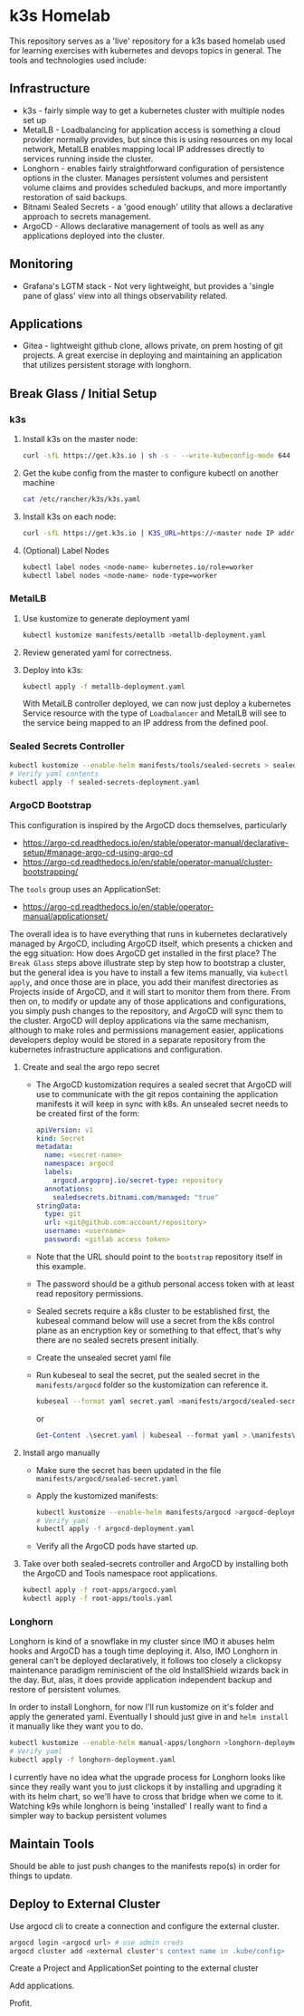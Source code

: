 # k3s Homelab

This repository serves as a 'live' repository for a k3s based homelab used for learning exercises with kubernetes
and devops topics in general. The tools and technologies used include:

## Infrastructure

- k3s - fairly simple way to get a kubernetes cluster with multiple nodes set up
- MetalLB - Loadbalancing for application access is something a cloud provider normally provides, but since this is using resources on my local network, MetalLB enables mapping local IP addresses directly to services running inside the cluster.
- Longhorn - enables fairly straightforward configuration of persistence options in the cluster. Manages persistent volumes and persistent volume claims and provides scheduled backups, and more importantly restoration of said backups.
- Bitnami Sealed Secrets - a 'good enough' utility that allows a declarative approach to secrets management.
- ArgoCD - Allows declarative management of tools as well as any applications deployed into the cluster.

## Monitoring

- Grafana's LGTM stack - Not very lightweight, but provides a 'single pane of glass' view into all things observability related.

## Applications

- Gitea - lightweight github clone, allows private, on prem hosting of git projects. A great exercise in deploying and maintaining an application that utilizes persistent storage with longhorn.

## Break Glass / Initial Setup

### k3s

1. Install k3s on the master node:

   ```sh
   curl -sfL https://get.k3s.io | sh -s - --write-kubeconfig-mode 644 --token <pw> --node-taint CriticalAddonsOnly=true:NoExecute --bind-address <public IP address> --disable=traefik --disable=servicelb
   ```

1. Get the kube config from the master to configure kubectl on another machine

   ```sh
   cat /etc/rancher/k3s/k3s.yaml
   ```

1. Install k3s on each node:

   ```sh
   curl -sfL https://get.k3s.io | K3S_URL=https://<master node IP address>:6443 K3S_TOKEN=<pw> sh -
   ```

1. (Optional) Label Nodes

   ```sh
   kubectl label nodes <node-name> kubernetes.io/role=worker
   kubectl label nodes <node-name> node-type=worker
   ```

### MetalLB

1. Use kustomize to generate deployment yaml

   ```sh
   kubectl kustomize manifests/metallb >metallb-deployment.yaml
   ```

1. Review generated yaml for correctness.
1. Deploy into k3s:

   ```sh
   kubectl apply -f metallb-deployment.yaml
   ```

   With MetalLB controller deployed, we can now just deploy a kubernetes Service resource with the type of `Loadbalancer` and MetalLB will see to the service being mapped to an IP address from the defined pool.

### Sealed Secrets Controller

```sh
kubectl kustomize --enable-helm manifests/tools/sealed-secrets > sealed-secrets-deployment.yaml
# Verify yaml contents
kubectl apply -f sealed-secrets-deployment.yaml
```

### ArgoCD Bootstrap

This configuration is inspired by the ArgoCD docs themselves, particularly

- <https://argo-cd.readthedocs.io/en/stable/operator-manual/declarative-setup/#manage-argo-cd-using-argo-cd>
- <https://argo-cd.readthedocs.io/en/stable/operator-manual/cluster-bootstrapping/>

The `tools` group uses an ApplicationSet:

- <https://argo-cd.readthedocs.io/en/stable/operator-manual/applicationset/>

The overall idea is to have everything that runs in kubernetes declaratively managed by ArgoCD, including ArgoCD itself, which presents a chicken and the egg situation: How does ArgoCD get installed in the first place? The `Break Glass` steps above illustrate step by step how to bootstrap a cluster, but the general idea is you have to install a few items manually, via `kubectl apply`, and once those are in place, you add their manifest directories as Projects inside of ArgoCD, and it will start to monitor them from there. From then on, to modify or update any of those applications and configurations, you simply push changes to the repository, and ArgoCD will sync them to the cluster. ArgoCD will deploy applications via the same mechanism, although to make roles and permissions management easier, applications developers deploy would be stored in a separate repository from the kubernetes infrastructure applications and configuration.

1. Create and seal the argo repo secret

   - The ArgoCD kustomization requires a sealed secret that ArgoCD will use to communicate with the git repos containing the application manifests it will keep in sync with k8s. An unsealed secret needs to be created first
     of the form:

     ```yaml
     apiVersion: v1
     kind: Secret
     metadata:
       name: <secret-name>
       namespace: argocd
       labels:
         argocd.argoproj.io/secret-type: repository
       annotations:
         sealedsecrets.bitnami.com/managed: "true"
     stringData:
       type: git
       url: <git@github.com:account/repository>
       username: <username>
       password: <gitlab access token>
     ```

   - Note that the URL should point to the `bootstrap` repository itself in this example.
   - The password should be a github personal access token with at least read repository permissions.
   - Sealed secrets require a k8s cluster to be established first, the kubeseal command below will use a secret from the k8s control plane as an encryption key or something to that effect, that's why there are no sealed secrets present initially.
   - Create the unsealed secret yaml file
   - Run kubeseal to seal the secret, put the sealed secret in the `manifests/argocd` folder so the kustomization can reference it.

     ```sh
     kubeseal --format yaml secret.yaml >manifests/argocd/sealed-secret.yaml
     ```

     or

     ```powershell
     Get-Content .\secret.yaml | kubeseal --format yaml >.\manifests\argocd\sealed-secret.yaml
     ```

1. Install argo manually
   - Make sure the secret has been updated in the file `manifests/argocd/sealed-secret.yaml`
   - Apply the kustomized manifests:

     ```sh
     kubectl kustomize --enable-helm manifests/argocd >argocd-deployment.yaml
     # Verify yaml
     kubectl apply -f argocd-deployment.yaml
     ```

   - Verify all the ArgoCD pods have started up.
1. Take over both sealed-secrets controller and ArgoCD by installing both the ArgoCD and Tools namespace root applications.

   ```sh
   kubectl apply -f root-apps/argocd.yaml
   kubectl apply -f root-apps/tools.yaml
   ```

### Longhorn

Longhorn is kind of a snowflake in my cluster since IMO it abuses helm hooks and ArgoCD has a tough time deploying it. Also, IMO Longhorn in general can't be deployed declaratively, it follows too closely a clickopsy maintenance paradigm reminiscient of the old InstallShield wizards back in the day. But, alas, it does provide application independent backup and restore of persistent volumes.

In order to install Longhorn, for now I'll run kustomize on it's folder and apply the generated yaml. Eventually I should just give in and `helm install` it manually like they want you to do.

```sh
kubectl kustomize --enable-helm manual-apps/longhorn >longhorn-deployment.yaml
# Verify yaml
kubectl apply -f longhorn-deployment.yaml
```

I currently have no idea what the upgrade process for Longhorn looks like since they really want you to just clickops it by installing and upgrading it with its helm chart, so we'll have to cross that bridge when we come to it. Watching k9s while longhorn is being 'installed' I really want to find a simpler way to backup persistent volumes

## Maintain Tools

Should be able to just push changes to the manifests repo(s) in order for things to update.

## Deploy to External Cluster

Use argocd cli to create a connection and configure the external cluster.

```sh
argocd login <argocd url> # use admin creds
argocd cluster add <external cluster's context name in .kube/config>
```

Create a Project and ApplicationSet pointing to the external cluster

Add applications.

Profit.

